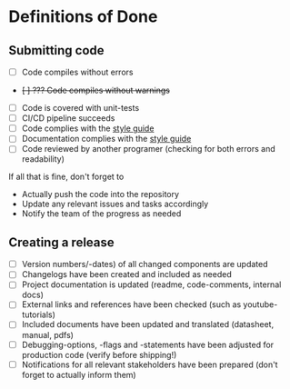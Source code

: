 # Definitions of Done
## Submitting code
* [ ] Code compiles without errors
* ~~[ ] ??? Code compiles without warnings~~
* [ ] Code is covered with unit-tests
* [ ] CI/CD pipeline succeeds
* [ ] Code complies with the [style guide](coding_conventions.md)
* [ ] Documentation complies with the [style guide](coding_conventions.md)
* [ ] Code reviewed by another programer (checking for both errors and readability)

If all that is fine, don't forget to 
* Actually push the code into the repository
* Update any relevant issues and tasks accordingly
* Notify the team of the progress as needed

## Creating a release
* [ ] Version numbers/-dates) of all changed components are updated
* [ ] Changelogs have been created and included as needed
* [ ] Project documentation is updated (readme, code-comments, internal docs)
* [ ] External links and references have been checked (such as youtube-tutorials)
* [ ] Included documents have been updated and translated (datasheet, manual, pdfs)
* [ ] Debugging-options, -flags and -statements have been adjusted for production code (verify before shipping!)
* [ ] Notifications for all relevant stakeholders have been prepared (don't forget to actually inform them)
